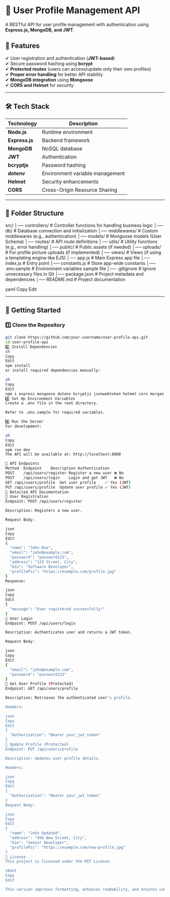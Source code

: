 # 📜 User Profile Management API

A RESTful API for user profile management with authentication using **Express.js, MongoDB, and JWT**.

## 🚀 Features

✔ User registration and authentication (**JWT-based**)  
✔ Secure password hashing using **bcrypt**  
✔ **Protected routes** (users can access/update only their own profiles)  
✔ **Proper error handling** for better API stability  
✔ **MongoDB integration** using **Mongoose**  
✔ **CORS and Helmet** for security

---

## 🛠 Tech Stack

| Technology     | Description                     |
| -------------- | ------------------------------- |
| **Node.js**    | Runtime environment             |
| **Express.js** | Backend framework               |
| **MongoDB**    | NoSQL database                  |
| **JWT**        | Authentication                  |
| **bcryptjs**   | Password hashing                |
| **dotenv**     | Environment variable management |
| **Helmet**     | Security enhancements           |
| **CORS**       | Cross-Origin Resource Sharing   |

---

## 📂 Folder Structure

src/ │── controllers/ # Controller functions for handling business logic │── db/ # Database connection and initialization │── middlewares/ # Custom middlewares (e.g., authentication) │── models/ # Mongoose models (User Schema) │── routes/ # API route definitions │── utils/ # Utility functions (e.g., error handling) │── public/ # Public assets (if needed) │── uploads/ # For profile picture uploads (if implemented) │── views/ # Views (if using a templating engine like EJS) │── app.js # Main Express app file │── index.js # Entry point │── constants.js # Store app-wide constants │── .env.sample # Environment variables sample file │── .gitignore # Ignore unnecessary files in Git │── package.json # Project metadata and dependencies │── README.md # Project documentation

yaml
Copy
Edit

---

## 🚀 Getting Started

### 1️⃣ Clone the Repository

```sh
git clone https://github.com/your-username/user-profile-api.git
cd user-profile-api
2️⃣ Install Dependencies
sh
Copy
Edit
npm install
or install required dependencies manually:

sh
Copy
Edit
npm i express mongoose dotenv bcryptjs jsonwebtoken helmet cors morgan express-validator
3️⃣ Set Up Environment Variables
Create a .env file in the root directory.

Refer to .env.sample for required variables.

4️⃣ Run the Server
For development:

sh
Copy
Edit
npm run dev
The API will be available at: http://localhost:8000

📌 API Endpoints
Method	Endpoint	Description	Authentication
POST	/api/users/register	Register a new user	❌ No
POST	/api/users/login	Login and get JWT	❌ No
GET	/api/users/profile	Get user profile	✅ Yes (JWT)
PUT	/api/users/profile	Update user profile	✅ Yes (JWT)
📜 Detailed API Documentation
🔹 User Registration
Endpoint: POST /api/users/register

Description: Registers a new user.

Request Body:

json
Copy
Edit
{
  "name": "John Doe",
  "email": "john@example.com",
  "password": "password123",
  "address": "123 Street, City",
  "bio": "Software Developer",
  "profilePic": "https://example.com/profile.jpg"
}
Response:

json
Copy
Edit
{
  "message": "User registered successfully!"
}
🔹 User Login
Endpoint: POST /api/users/login

Description: Authenticates user and returns a JWT token.

Request Body:

json
Copy
Edit
{
  "email": "john@example.com",
  "password": "password123"
}
🔹 Get User Profile (Protected)
Endpoint: GET /api/users/profile

Description: Retrieves the authenticated user's profile.

Headers:

json
Copy
Edit
{
  "Authorization": "Bearer your_jwt_token"
}
🔹 Update Profile (Protected)
Endpoint: PUT /api/users/profile

Description: Updates user profile details.

Headers:

json
Copy
Edit
{
  "Authorization": "Bearer your_jwt_token"
}
Request Body:

json
Copy
Edit
{
  "name": "John Updated",
  "address": "456 New Street, City",
  "bio": "Senior Developer",
  "profilePic": "https://example.com/new-profile.jpg"
}
📜 License
This project is licensed under the MIT License.

vbnet
Copy
Edit

This version improves formatting, enhances readability, and ensures consistency. Let me know if you need any mo
```
